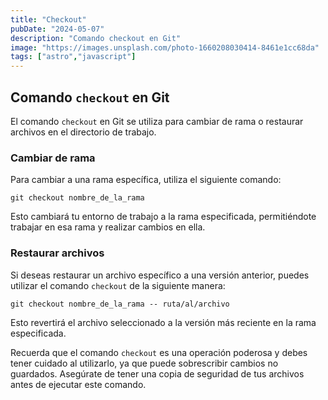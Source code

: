 ```yaml
---
title: "Checkout"
pubDate: "2024-05-07"
description: "Comando checkout en Git"
image: "https://images.unsplash.com/photo-1660208030414-8461e1cc68da"
tags: ["astro","javascript"]
---
```


## Comando `checkout` en Git

El comando `checkout` en Git se utiliza para cambiar de rama o restaurar archivos en el directorio de trabajo.

### Cambiar de rama

Para cambiar a una rama específica, utiliza el siguiente comando:

```
git checkout nombre_de_la_rama
```

Esto cambiará tu entorno de trabajo a la rama especificada, permitiéndote trabajar en esa rama y realizar cambios en ella.

### Restaurar archivos

Si deseas restaurar un archivo específico a una versión anterior, puedes utilizar el comando `checkout` de la siguiente manera:

```
git checkout nombre_de_la_rama -- ruta/al/archivo
```

Esto revertirá el archivo seleccionado a la versión más reciente en la rama especificada.

Recuerda que el comando `checkout` es una operación poderosa y debes tener cuidado al utilizarlo, ya que puede sobrescribir cambios no guardados. Asegúrate de tener una copia de seguridad de tus archivos antes de ejecutar este comando.